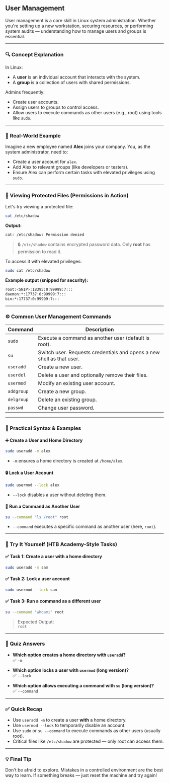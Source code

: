 ## User Management

User management is a core skill in Linux system administration. Whether you're setting up a new workstation, securing resources, or performing system audits — understanding how to manage users and groups is essential.

---

### 🔍 Concept Explanation

In Linux:

- A **user** is an individual account that interacts with the system.
- A **group** is a collection of users with shared permissions.

Admins frequently:

- Create user accounts.
- Assign users to groups to control access.
- Allow users to execute commands as other users (e.g., root) using tools like `sudo`.

---

### 🧪 Real-World Example

Imagine a new employee named **Alex** joins your company. You, as the system administrator, need to:

- Create a user account for `alex`.
- Add Alex to relevant groups (like developers or testers).
- Ensure Alex can perform certain tasks with elevated privileges using `sudo`.

---

### 🔐 Viewing Protected Files (Permissions in Action)

Let's try viewing a protected file:

```bash
cat /etc/shadow
```

**Output:**

```bash
cat: /etc/shadow: Permission denied
```

> 🔒 `/etc/shadow` contains encrypted password data. Only **root** has permission to read it.

To access it with elevated privileges:

```bash
sudo cat /etc/shadow
```

**Example output (snipped for security):**

```bash
root:<SNIP>:18395:0:99999:7:::
daemon:*:17737:0:99999:7:::
bin:*:17737:0:99999:7:::
```

---

### ⚙️ Common User Management Commands

| Command       | Description                                                                          |
|---------------|--------------------------------------------------------------------------------------|
| `sudo`        | Execute a command as another user (default is root).                                |
| `su`          | Switch user. Requests credentials and opens a new shell as that user.               |
| `useradd`     | Create a new user.                                                                  |
| `userdel`     | Delete a user and optionally remove their files.                                    |
| `usermod`     | Modify an existing user account.                                                    |
| `addgroup`    | Create a new group.                                                                 |
| `delgroup`    | Delete an existing group.                                                           |
| `passwd`      | Change user password.                                                               |

---

### 📌 Practical Syntax & Examples

#### ➕ Create a User and Home Directory

```bash
sudo useradd -m alex
```

- `-m` ensures a home directory is created at `/home/alex`.

#### 🔒 Lock a User Account

```bash
sudo usermod --lock alex
```

- `--lock` disables a user without deleting them.

#### 👤 Run a Command as Another User

```bash
su --command "ls /root" root
```

- `--command` executes a specific command as another user (here, `root`).

---

### 🧪 Try It Yourself (HTB Academy-Style Tasks)

#### ✅ Task 1: Create a user with a home directory

```bash
sudo useradd -m sam
```

#### ✅ Task 2: Lock a user account

```bash
sudo usermod --lock sam
```

#### ✅ Task 3: Run a command as a different user

```bash
su --command "whoami" root
```

> Expected Output:  
> `root`

---

### 🧠 Quiz Answers

- **Which option creates a home directory with `useradd`?**  
  ✅ `-m`

- **Which option locks a user with `usermod` (long version)?**  
  ✅ `--lock`

- **Which option allows executing a command with `su` (long version)?**  
  ✅ `--command`

---

### ✅ Quick Recap

- Use `useradd -m` to create a user **with** a home directory.
- Use `usermod --lock` to temporarily disable an account.
- Use `sudo` or `su --command` to execute commands as other users (usually root).
- Critical files like `/etc/shadow` are protected — only root can access them.

---

### 💡 Final Tip

Don't be afraid to explore. Mistakes in a controlled environment are the best way to learn. If something breaks — just reset the machine and try again!

